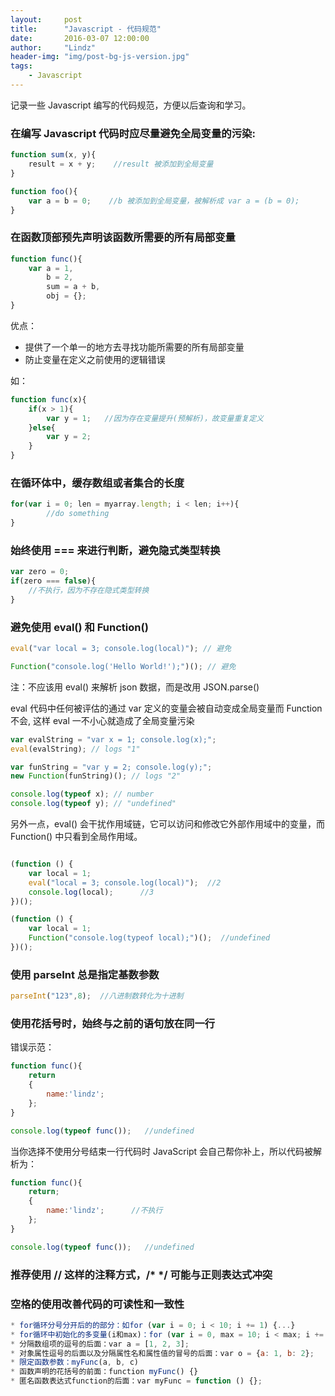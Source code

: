 ```yaml
---
layout:     post
title:      "Javascript - 代码规范"
date:       2016-03-07 12:00:00
author:     "Lindz"
header-img: "img/post-bg-js-version.jpg"
tags:
    - Javascript
---
```


记录一些 Javascript 编写的代码规范，方便以后查询和学习。

### 在编写 Javascript 代码时应尽量避免全局变量的污染:

```javascript	
function sum(x, y){
	result = x + y;    //result 被添加到全局变量
}
```

```javascript	
function foo(){
	var a = b = 0;    //b 被添加到全局变量，被解析成 var a = (b = 0);
}
```

### 在函数顶部预先声明该函数所需要的所有局部变量

```javascript
function func(){
	var a = 1,
		b = 2,
		sum = a + b,
		obj = {};
}
```

优点：

* 提供了一个单一的地方去寻找功能所需要的所有局部变量
* 防止变量在定义之前使用的逻辑错误

如：

```javascript
function func(x){
	if(x > 1){
		var y = 1;   //因为存在变量提升(预解析)，故变量重复定义
	}else{
		var y = 2;
	}
}
```

### 在循环体中，缓存数组或者集合的长度

```javascript
for(var i = 0; len = myarray.length; i < len; i++){
		//do something
}
```

### 始终使用 === 来进行判断，避免隐式类型转换

```javascript
var zero = 0;
if(zero === false){
	//不执行，因为不存在隐式类型转换
}
```

### 避免使用 eval() 和 Function()

```javascript
eval("var local = 3; console.log(local)"); // 避免

Function("console.log('Hello World!');")(); // 避免
```

注：不应该用 eval() 来解析 json 数据，而是改用 JSON.parse()

eval 代码中任何被评估的通过 var 定义的变量会被自动变成全局变量而 Function 不会, 这样 eval 一不小心就造成了全局变量污染

```javascript
var evalString = "var x = 1; console.log(x);";
eval(evalString); // logs "1"

var funString = "var y = 2; console.log(y);";
new Function(funString)(); // logs "2"

console.log(typeof x); // number
console.log(typeof y); // "undefined"
```

另外一点，eval() 会干扰作用域链，它可以访问和修改它外部作用域中的变量，而 Function() 中只看到全局作用域。

```javascript

(function () {
    var local = 1;
    eval("local = 3; console.log(local)");  //2
    console.log(local);      //3
})();

(function () {
    var local = 1;
    Function("console.log(typeof local);")();  //undefined
})();
```

### 使用 parseInt 总是指定基数参数

```javascript
parseInt("123",8);  //八进制数转化为十进制
```

### 使用花括号时，始终与之前的语句放在同一行

错误示范：

```javascript
function func(){
    return
    {
        name:'lindz';
    };
}

console.log(typeof func());   //undefined
```

当你选择不使用分号结束一行代码时 JavaScript 会自己帮你补上，所以代码被解析为：

```javascript
function func(){
    return;
    {
        name:'lindz';      //不执行
    };
}

console.log(typeof func());   //undefined
```

### 推荐使用 // 这样的注释方式，/* */ 可能与正则表达式冲突

### 空格的使用改善代码的可读性和一致性

```javascript
* for循环分号分开后的的部分：如for (var i = 0; i < 10; i += 1) {...}
* for循环中初始化的多变量(i和max)：for (var i = 0, max = 10; i < max; i += 1) {...}
* 分隔数组项的逗号的后面：var a = [1, 2, 3];
* 对象属性逗号的后面以及分隔属性名和属性值的冒号的后面：var o = {a: 1, b: 2};
* 限定函数参数：myFunc(a, b, c)
* 函数声明的花括号的前面：function myFunc() {}
* 匿名函数表达式function的后面：var myFunc = function () {};
```




